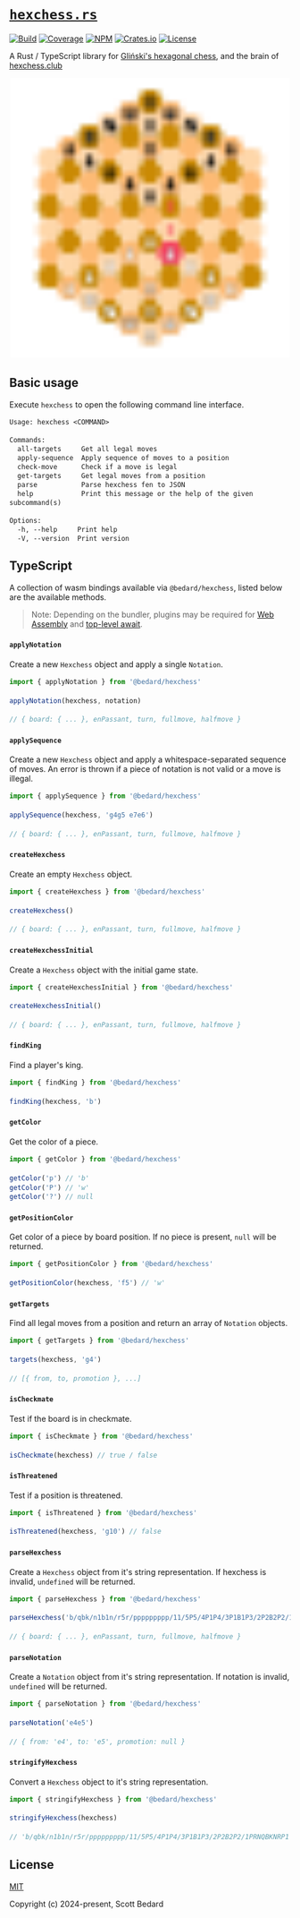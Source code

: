 # [`hexchess.rs`](https://github.com/scottbedard/hexchess.rs)

[![Build](https://github.com/scottbedard/hexchess.rs/actions/workflows/build.yml/badge.svg)](https://github.com/scottbedard/hexchess.rs/actions/workflows/build.yml)
[![Coverage](https://codecov.io/gh/scottbedard/hexchess.rs/graph/badge.svg?token=uHmFqhQDps)](https://codecov.io/gh/scottbedard/hexchess.rs)
[![NPM](https://img.shields.io/npm/v/%40bedard%2Fhexchess?logo=javascript&logoColor=%23f7df1e)](https://www.npmjs.com/package/@bedard/hexchess)
[![Crates.io](https://img.shields.io/crates/v/hexchess?logo=rust&logoColor=%23f74c00&label=cargo)](https://crates.io/crates/hexchess)
[![License](https://img.shields.io/badge/license-MIT-blue)](https://github.com/scottbedard/hexchess.rs/blob/main/LICENSE)

A Rust / TypeScript library for [Gliński's hexagonal chess](https://en.wikipedia.org/wiki/Hexagonal_chess#Gli%C5%84ski's_hexagonal_chess), and the brain of [hexchess.club](https://hexchess.club)

<p align="center">
  <a href="https://hexchess.club">
    <img src="assets/hexchess.svg" width="500" />
  </a>
</p>

## Basic usage

Execute `hexchess` to open the following command line interface.

```
Usage: hexchess <COMMAND>

Commands:
  all-targets     Get all legal moves
  apply-sequence  Apply sequence of moves to a position
  check-move      Check if a move is legal
  get-targets     Get legal moves from a position
  parse           Parse hexchess fen to JSON
  help            Print this message or the help of the given subcommand(s)

Options:
  -h, --help     Print help
  -V, --version  Print version
```

## TypeScript

A collection of wasm bindings available via `@bedard/hexchess`, listed below are the available methods.

> Note: Depending on the bundler, plugins may be required for [Web Assembly](https://developer.mozilla.org/en-US/docs/WebAssembly) and [top-level await](https://developer.mozilla.org/en-US/docs/Web/JavaScript/Reference/Operators/await#top_level_await).

#### `applyNotation`

Create a new `Hexchess` object and apply a single `Notation`.

```ts
import { applyNotation } from '@bedard/hexchess'

applyNotation(hexchess, notation)

// { board: { ... }, enPassant, turn, fullmove, halfmove }
```

#### `applySequence`

Create a new `Hexchess` object and apply a whitespace-separated sequence of moves. An error is thrown if a piece of notation is not valid or a move is illegal.

```ts
import { applySequence } from '@bedard/hexchess'

applySequence(hexchess, 'g4g5 e7e6')

// { board: { ... }, enPassant, turn, fullmove, halfmove }
```

#### `createHexchess`

Create an empty `Hexchess` object.

```ts
import { createHexchess } from '@bedard/hexchess'

createHexchess()

// { board: { ... }, enPassant, turn, fullmove, halfmove }
```

#### `createHexchessInitial`

Create a `Hexchess` object with the initial game state.

```ts
import { createHexchessInitial } from '@bedard/hexchess'

createHexchessInitial()

// { board: { ... }, enPassant, turn, fullmove, halfmove }
```

#### `findKing`

Find a player's king.

```ts
import { findKing } from '@bedard/hexchess'

findKing(hexchess, 'b')
```

#### `getColor`

Get the color of a piece.

```ts
import { getColor } from '@bedard/hexchess'

getColor('p') // 'b'
getColor('P') // 'w'
getColor('?') // null
```

#### `getPositionColor`

Get color of a piece by board position. If no piece is present, `null` will be returned.

```ts
import { getPositionColor } from '@bedard/hexchess'

getPositionColor(hexchess, 'f5') // 'w'
```

#### `getTargets`

Find all legal moves from a position and return an array of `Notation` objects.

```ts
import { getTargets } from '@bedard/hexchess'

targets(hexchess, 'g4')

// [{ from, to, promotion }, ...]
```

#### `isCheckmate`

Test if the board is in checkmate.

```ts
import { isCheckmate } from '@bedard/hexchess'

isCheckmate(hexchess) // true / false
```

#### `isThreatened`

Test if a position is threatened.

```ts
import { isThreatened } from '@bedard/hexchess'

isThreatened(hexchess, 'g10') // false
```

#### `parseHexchess`

Create a `Hexchess` object from it's string representation. If hexchess is invalid, `undefined` will be returned.

```ts
import { parseHexchess } from '@bedard/hexchess'

parseHexchess('b/qbk/n1b1n/r5r/ppppppppp/11/5P5/4P1P4/3P1B1P3/2P2B2P2/1PRNQBKNRP1 w - 0 1')

// { board: { ... }, enPassant, turn, fullmove, halfmove }
```

#### `parseNotation`

Create a `Notation` object from it's string representation. If notation is invalid, `undefined` will be returned.

```ts
import { parseNotation } from '@bedard/hexchess'

parseNotation('e4e5')

// { from: 'e4', to: 'e5', promotion: null }
```

#### `stringifyHexchess`

Convert a `Hexchess` object to it's string representation.

```ts
import { stringifyHexchess } from '@bedard/hexchess'

stringifyHexchess(hexchess)

// 'b/qbk/n1b1n/r5r/ppppppppp/11/5P5/4P1P4/3P1B1P3/2P2B2P2/1PRNQBKNRP1 w - 0 1'
```

## License

[MIT](https://github.com/scottbedard/hexchess.rs/blob/main/LICENSE)

Copyright (c) 2024-present, Scott Bedard
